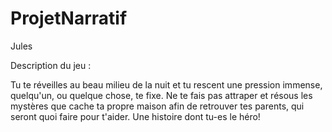 # ProjetNarratif
Jules 

Description du jeu : 

Tu te réveilles au beau milieu de la nuit et tu rescent une pression immense, quelqu'un, ou quelque chose, te fixe.
Ne te fais pas attraper et résous les mystères que cache ta propre maison afin de retrouver tes parents, qui seront quoi faire pour t'aider.
Une histoire dont tu-es le héro!
